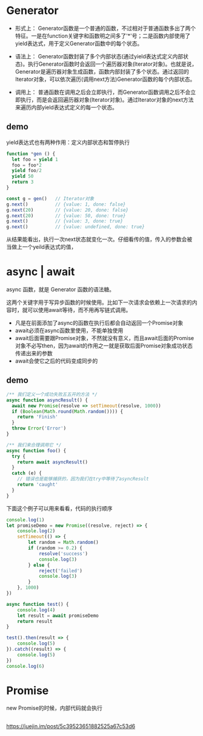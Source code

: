 # Generator
- 形式上： Generator函数是一个普通的函数，不过相对于普通函数多出了两个特征。一是在function关键字和函数明之间多了'*'号；二是函数内部使用了yield表达式，用于定义Generator函数中的每个状态。

- 语法上： Generator函数封装了多个内部状态(通过yield表达式定义内部状态)。执行Generator函数时会返回一个遍历器对象(Iterator对象)。也就是说，Generator是遍历器对象生成函数，函数内部封装了多个状态。通过返回的Iterator对象，可以依次遍历(调用next方法)Generator函数的每个内部状态。

- 调用上： 普通函数在调用之后会立即执行，而Generator函数调用之后不会立即执行，而是会返回遍历器对象(Iterator对象)。通过Iterator对象的next方法来遍历内部yield表达式定义的每一个状态。

## demo
yield表达式也有两种作用：定义内部状态和暂停执行

```js
function *gen () {
  let foo = yield 1
  foo = foo*2
  yield foo/2
  yield 50
  return 3
}

const g = gen()   // Iterator对象
g.next()          // {value: 1, done: false}
g.next(20)        // {value: 20, done: false}
g.next(20)        // {value: 50, done: true}
g.next()          // {value: 3, done: true}
g.next()          // {value: undefined, done: true}
```
从结果能看出，执行一次next状态就变化一次。仔细看传的值，传入的参数会被当做上一个yeild表达式的值，

# async | await

async 函数，就是 Generator 函数的语法糖。

这两个关键字用于写异步函数的时候使用。比如下一次请求会依赖上一次请求的内容时，就可以使用await等待，而不用再写链式调用。

- 凡是在前面添加了async的函数在执行后都会自动返回一个Promise对象
- await必须在async函数里使用，不能单独使用
- await后面需要跟Promise对象，不然就没有意义，而且await后面的Promise对象不必写then，因为await的作用之一就是获取后面Promise对象成功状态传递出来的参数
- await会使它之后的代码变成同步的

## demo
```js
/** 我们定义一个成功失败五五开的方法 */
async function asyncResult() {
  await new Promise(resolve => setTimeout(resolve, 1000))
  if (Boolean(Math.round(Math.random()))) {
    return 'Finish'
  }
  throw Error('Error')
}

/** 我们来合理调用它 */
async function foo() {
  try {
    return await asyncResult()
  }
  catch (e) {
    // 错误也是能够捕获的，因为我们在try中等待了asyncResult
    return 'caught'
  }
}
```

下面这个例子可以用来看看，代码的执行顺序
```js
console.log(1)
let promiseDemo = new Promise((resolve, reject) => {
    console.log(2)
    setTimeout(() => {
        let random = Math.random()
        if (random >= 0.2) {
            resolve('success')
            console.log(3)
        } else {
            reject('failed')
            console.log(3)
        }
    }, 1000)
})

async function test() {
    console.log(4)
    let result = await promiseDemo
    return result
}

test().then(result => {
    console.log(5)
}).catch((result) => {
    console.log(5)
})
console.log(6)
```



# Promise
new Promise的时候，内部代码就会执行

##



https://juejin.im/post/5c39523651882525a67c53d6
